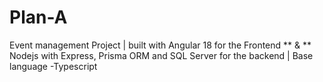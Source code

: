 # Plan-A
Event management Project | built with Angular 18 for the Frontend ** &amp; ** Nodejs with Express, Prisma ORM and SQL Server for the backend | Base language -Typescript
